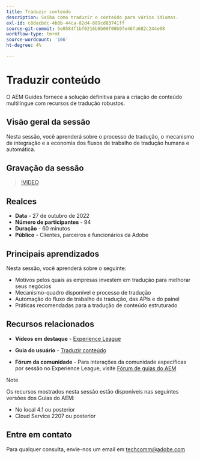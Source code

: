 ```yaml
---
title: Traduzir conteúdo
description: Saiba como traduzir o conteúdo para vários idiomas.
exl-id: c8dacbdc-4b0b-44ca-82d4-889cd83741ff
source-git-commit: 5e0584f1bf0216b8b00f00b9fe46fa682c244e08
workflow-type: tm+mt
source-wordcount: '166'
ht-degree: 4%

---
```


# Traduzir conteúdo

O AEM Guides fornece a solução definitiva para a criação de conteúdo multilíngue com recursos de tradução robustos.

## Visão geral da sessão

Nesta sessão, você aprenderá sobre o processo de tradução, o mecanismo de integração e a economia dos fluxos de trabalho de tradução humana e automática.

## Gravação da sessão

>[!VIDEO](https://video.tv.adobe.com/v/3414140/translation-aem-guides?quality=12&learn=on)

## Realces

- **Data** - 27 de outubro de 2022
- **Número de participantes** - 94
- **Duração** - 60 minutos
- **Público** - Clientes, parceiros e funcionários da Adobe

## Principais aprendizados

Nesta sessão, você aprenderá sobre o seguinte:

- Motivos pelos quais as empresas investem em tradução para melhorar seus negócios
- Mecanismo-quadro disponível e processo de tradução
- Automação do fluxo de trabalho de tradução, das APIs e do painel
- Práticas recomendadas para a tradução de conteúdo estruturado

## Recursos relacionados

- **Vídeos em destaque** -  [Experience League](https://experienceleague.adobe.com/docs/experience-manager-guides-learn/videos/advanced-user-guide/overview.html?lang=en)

- **Guia do usuário** - [Traduzir conteúdo](https://help.adobe.com/en_US/xml-documentation-for-adobe-experience-manager/index.html#t=DXML-master-map%2Ftranslation.html)

- **Fórum da comunidade** - Para interações da comunidade específicas por sessão no Experience League, visite [Fórum de guias do AEM](https://experienceleaguecommunities.adobe.com/t5/experience-manager-guides/bd-p/xml-documentation-discussions)

>[!NOTE]
>
> Os recursos mostrados nesta sessão estão disponíveis nas seguintes versões dos Guias do AEM:
> - No local 4.1 ou posterior
> - Cloud Service 2207 ou posterior

## Entre em contato

Para qualquer consulta, envie-nos um email em <techcomm@adobe.com>
